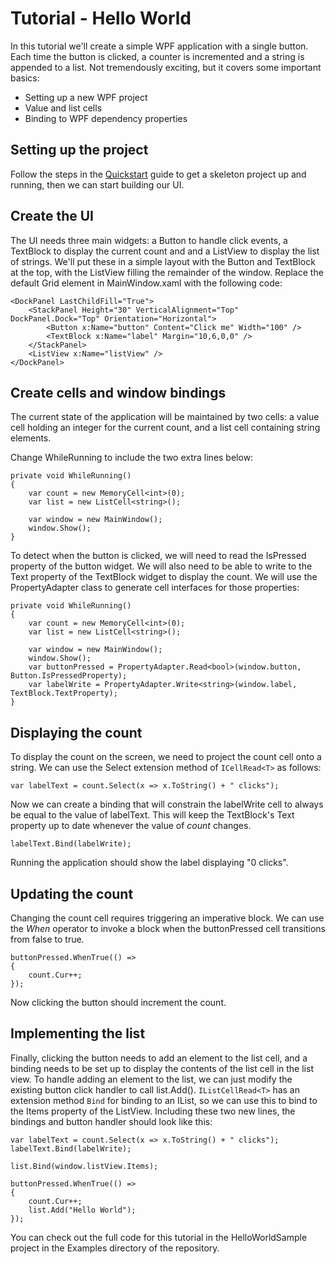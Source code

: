 # Tutorial - Hello World

In this tutorial we'll create a simple WPF application with a single button. Each time the
button is clicked, a counter is incremented and a string is appended to a list. Not tremendously
exciting, but it covers some important basics:

* Setting up a new WPF project
* Value and list cells
* Binding to WPF dependency properties


## Setting up the project

Follow the steps in the [Quickstart](./quickstart.md) guide to get a skeleton project
up and running, then we can start building our UI.

## Create the UI

The UI needs three main widgets: a Button to handle click events, a TextBlock to display the
current count and and a ListView to display the list of strings. We'll put these in a simple
layout with the Button and TextBlock at the top, with the ListView filling the remainder of
the window. Replace the default Grid element in MainWindow.xaml with the following code:

```
<DockPanel LastChildFill="True">
    <StackPanel Height="30" VerticalAlignment="Top" DockPanel.Dock="Top" Orientation="Horizontal">
        <Button x:Name="button" Content="Click me" Width="100" />
        <TextBlock x:Name="label" Margin="10,6,0,0" />
    </StackPanel>
    <ListView x:Name="listView" />
</DockPanel>
```

## Create cells and window bindings

The current state of the application will be maintained by two cells: a value cell holding an
integer for the current count, and a list cell containing string elements.

Change WhileRunning to include the two extra lines below:

```
private void WhileRunning()
{
    var count = new MemoryCell<int>(0);
    var list = new ListCell<string>();

    var window = new MainWindow();
    window.Show();
}
```

To detect when the button is clicked, we will need to read the IsPressed property of the
button widget. We will also need to be able to write to the Text property of the TextBlock
widget to display the count. We will use the PropertyAdapter class to generate cell interfaces
for those properties:

```
private void WhileRunning()
{
    var count = new MemoryCell<int>(0);
    var list = new ListCell<string>();

    var window = new MainWindow();
    window.Show();
    var buttonPressed = PropertyAdapter.Read<bool>(window.button, Button.IsPressedProperty);
    var labelWrite = PropertyAdapter.Write<string>(window.label, TextBlock.TextProperty);
}
```

## Displaying the count

To display the count on the screen, we need to project the count cell onto a string.
We can use the Select extension method of `ICellRead<T>` as follows:

    var labelText = count.Select(x => x.ToString() + " clicks");

Now we can create a binding that will constrain the labelWrite cell to always be equal
to the value of labelText. This will keep the TextBlock's Text property up to date whenever
the value of *count* changes.

    labelText.Bind(labelWrite);

Running the application should show the label displaying "0 clicks".

## Updating the count

Changing the count cell requires triggering an imperative block. We can use the *When*
operator to invoke a block when the buttonPressed cell transitions from false to true.

```
buttonPressed.WhenTrue(() =>
{
    count.Cur++;
});
```

Now clicking the button should increment the count.

## Implementing the list

Finally, clicking the button needs to add an element to the list cell, and a binding needs
to be set up to display the contents of the list cell in the list view. To handle adding
an element to the list, we can just modify the existing button click handler to call
list.Add(). `IListCellRead<T>` has an extension method `Bind` for binding to
an IList, so we can use this to bind to the Items property of the ListView. Including these
two new lines, the bindings and button handler should look like this:

```
var labelText = count.Select(x => x.ToString() + " clicks");
labelText.Bind(labelWrite);

list.Bind(window.listView.Items);

buttonPressed.WhenTrue(() =>
{
	count.Cur++;
	list.Add("Hello World");
});
```

You can check out the full code for this tutorial in the HelloWorldSample project in the
Examples directory of the repository.
